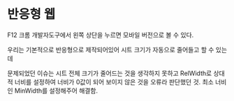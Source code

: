 
# 반응형 웹

F12 크롬 개발자도구에서 왼쪽 상단을 누르면 모바일 버전으로 볼 수  있다.

우리는 기본적으로 반응형으로 제작되어있어 시트 크기가 자동으로 줄어들고 할 수 있는데

문제되었던 이슈는 시트 전체 크기가 줄어드는 것을 생각하지 못하고 RelWidth로 상대적 너비를 설정하여 너비가 0값이 되어 보이지 않은 것을 오류라 판단했던 것. 최소 너비인 MinWidth를 설정해주어 해결함.

<!-- 2021.11.02 -->